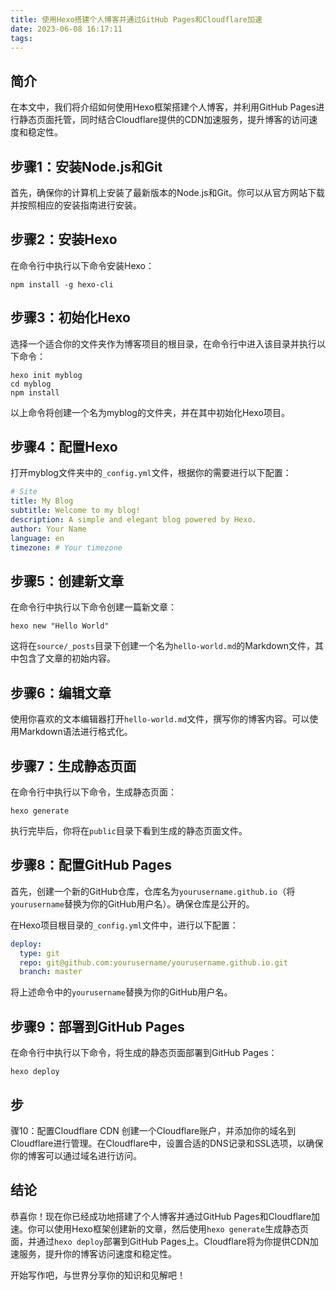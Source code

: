```yaml
---
title: 使用Hexo搭建个人博客并通过GitHub Pages和Cloudflare加速
date: 2023-06-08 16:17:11
tags:
---
```


## 简介
在本文中，我们将介绍如何使用Hexo框架搭建个人博客，并利用GitHub Pages进行静态页面托管，同时结合Cloudflare提供的CDN加速服务，提升博客的访问速度和稳定性。

## 步骤1：安装Node.js和Git
首先，确保你的计算机上安装了最新版本的Node.js和Git。你可以从官方网站下载并按照相应的安装指南进行安装。

## 步骤2：安装Hexo
在命令行中执行以下命令安装Hexo：

```shell
npm install -g hexo-cli
```

## 步骤3：初始化Hexo
选择一个适合你的文件夹作为博客项目的根目录，在命令行中进入该目录并执行以下命令：

```shell
hexo init myblog
cd myblog
npm install
```

以上命令将创建一个名为myblog的文件夹，并在其中初始化Hexo项目。

## 步骤4：配置Hexo
打开myblog文件夹中的`_config.yml`文件，根据你的需要进行以下配置：

```yaml
# Site
title: My Blog
subtitle: Welcome to my blog!
description: A simple and elegant blog powered by Hexo.
author: Your Name
language: en
timezone: # Your timezone
```

## 步骤5：创建新文章
在命令行中执行以下命令创建一篇新文章：

```shell
hexo new "Hello World"
```

这将在`source/_posts`目录下创建一个名为`hello-world.md`的Markdown文件，其中包含了文章的初始内容。

## 步骤6：编辑文章
使用你喜欢的文本编辑器打开`hello-world.md`文件，撰写你的博客内容。可以使用Markdown语法进行格式化。

## 步骤7：生成静态页面
在命令行中执行以下命令，生成静态页面：

```shell
hexo generate
```

执行完毕后，你将在`public`目录下看到生成的静态页面文件。

## 步骤8：配置GitHub Pages
首先，创建一个新的GitHub仓库，仓库名为`yourusername.github.io`（将`yourusername`替换为你的GitHub用户名）。确保仓库是公开的。

在Hexo项目根目录的`_config.yml`文件中，进行以下配置：

```yaml
deploy:
  type: git
  repo: git@github.com:yourusername/yourusername.github.io.git
  branch: master
```

将上述命令中的`yourusername`替换为你的GitHub用户名。

## 步骤9：部署到GitHub Pages
在命令行中执行以下命令，将生成的静态页面部署到GitHub Pages：

```shell
hexo deploy
```

## 步

骤10：配置Cloudflare CDN
创建一个Cloudflare账户，并添加你的域名到Cloudflare进行管理。在Cloudflare中，设置合适的DNS记录和SSL选项，以确保你的博客可以通过域名进行访问。

## 结论
恭喜你！现在你已经成功地搭建了个人博客并通过GitHub Pages和Cloudflare加速。你可以使用Hexo框架创建新的文章，然后使用`hexo generate`生成静态页面，并通过`hexo deploy`部署到GitHub Pages上。Cloudflare将为你提供CDN加速服务，提升你的博客访问速度和稳定性。

开始写作吧，与世界分享你的知识和见解吧！